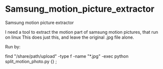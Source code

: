 # Samsung_motion_picture_extractor
Samsung motion picture extractor

I need a tool to extract the motion part of samsung motion pictures, that run on linux
This does just this, and leave the original .jpg file alone.

Run by:

  find "/share/path/upload" -type f -name "*.jpg" -exec python split_motion_photo.py {} \;
